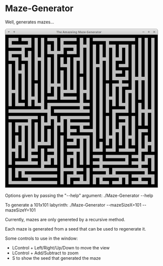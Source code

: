 # Maze-Generator
Well, generates mazes...

![alt text](Screenshot.png?raw=true "Screenshot")

Options given by passing the "--help" argument:		./Maze-Generator --help

To generate a 101x101 labyrinth: ./Maze-Generator --mazeSizeX=101 --mazeSizeY=101

Currently, mazes are only genereted by a recursive method.

Each maze is generated from a seed that can be used to regenerate it.

Some controls to use in the window:
- LControl + Left/Right/Up/Down		to move the view
- LControl + Add/Subtract			to zoom
- S									to show the seed that generated the maze
